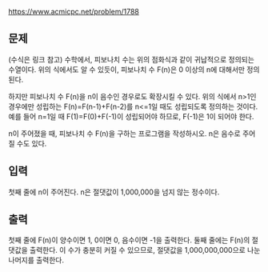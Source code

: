 https://www.acmicpc.net/problem/1788

## 문제
(수식은 링크 참고)
수학에서, 피보나치 수는 위의 점화식과 같이 귀납적으로 정의되는 수열이다. 위의 식에서도 알 수 있듯이, 피보나치 수 F(n)은 0 이상의 n에 대해서만 정의된다.

하지만 피보나치 수 F(n)을 n이 음수인 경우로도 확장시킬 수 있다. 위의 식에서 n>1인 경우에만 성립하는 F(n)=F(n-1)+F(n-2)를 n<=1일 때도 성립되도록 정의하는 것이다. 예를 들어 n=1일 때 F(1)=F(0)+F(-1)이 성립되어야 하므로, F(-1)은 1이 되어야 한다.

n이 주어졌을 때, 피보나치 수 F(n)을 구하는 프로그램을 작성하시오. n은 음수로 주어질 수도 있다.

## 입력
첫째 줄에 n이 주어진다. n은 절댓값이 1,000,000을 넘지 않는 정수이다.

## 출력
첫째 줄에 F(n)이 양수이면 1, 0이면 0, 음수이면 -1을 출력한다. 둘째 줄에는 F(n)의 절댓값을 출력한다. 이 수가 충분히 커질 수 있으므로, 절댓값을 1,000,000,000으로 나눈 나머지를 출력한다.
